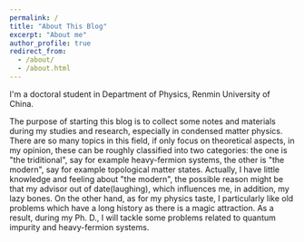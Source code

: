 ```yaml
---
permalink: /
title: "About This Blog"
excerpt: "About me"
author_profile: true
redirect_from: 
  - /about/
  - /about.html
---
```


I'm a doctoral student in Department of Physics, Renmin University of China.

The purpose of starting this blog is to collect some notes and materials during my studies and research, especially in condensed matter physics. There are so many topics in this field, if only focus on theoretical aspects, in my opinion, these can be roughly classified into two categories: the one is "the triditional", say for example heavy-fermion systems, the other is "the modern", say for example topological matter states. Actually, I have little knowledge and feeling about "the modern", the possible reason might be that my advisor out of date(laughing), which influences me, in addition, my lazy bones. On the other hand, as for my physics taste, I particularly like old problems which have a long history as there is a magic attraction. As a result, during my Ph. D., I will tackle some problems related to quantum impurity and heavy-fermion systems.


